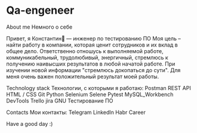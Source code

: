 # Qa-engeneer

About me Немного о себе


Привет, я Константин👋 — инженер по тестированию ПО 
Моя цель – найти работу в компании, которая ценит сотрудников и их вклад в общее дело.
Ответственно отношусь к выполняемой работе, коммуникабельный, трудолюбивый, энергичный, стремлюсь к получению наивысших результатов в любой начатой работе. При изучении новой информации "стремлюсь докопаться до сути". Для меня очень важен положительный результат моей работы.


Technology stack Технологии, с которыми я работаю:
Postman REST API HTML / CSS Git Python Selenium  Selene Pytest MySQL_Workbench  DevTools Trello jira GNU  Тестирование ПО



Contacts Мои контакты:
Telegram  LinkedIn  Habr Career


Have a good day :)









